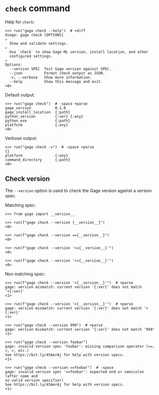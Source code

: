 # `check` command

Help for `check`:

    >>> run("gage check --help")  # +diff
    Usage: gage check [OPTIONS]
    ⤶
      Show and validate settings.
    ⤶
      Use `check` to show Gage ML version, install location, and other
      configured settings.
    ⤶
    Options:
      --version SPEC  Test Gage version against SPEC.
      --json          Format check output as JSON.
      -v, --verbose   Show more information.
      --help          Show this message and exit.
    <0>

Default output:

    >>> run("gage check")  # -space +parse
    gage_version           0.1.0
    gage_install_location  {:path}
    python_version         {:ver} {:any}
    python_exe             {:path}
    platform               {:any}
    <0>

Verbose output:

    >>> run("gage check -v")  # -space +parse
    {}
    platform               {:any}
    command_directory      {:path}
    <0>

## Check version

The `--version` option is used to check the Gage version against a
version spec.

Matching spec:

    >>> from gage import __version__

    >>> run(f"gage check --version {__version__}")
    <0>

    >>> run(f"gage check --version =={__version__}")
    <0>

    >>> run(f"gage check --version '<={__version__}'")
    <0>

    >>> run(f"gage check --version '>={__version__}'")
    <0>

Non matching spec:

    >>> run(f"gage check --version '<{__version__}'")  # +parse
    gage: version mismatch: current version '{:ver}' does not match '<{:ver}'
    <1>

    >>> run(f"gage check --version '>{__version__}'")  # +parse
    gage: version mismatch: current version '{:ver}' does not match '>{:ver}'
    <1>

    >>> run("gage check --version 999")  # +parse
    gage: version mismatch: current version '{:ver}' does not match '999'
    <1>

    >>> run("gage check --version foobar")
    gage: invalid version spec 'foobar': missing comparison operator (==, <, >, etc.)
    See https://bit.ly/45AerAj for help with version specs.
    <1>

    >>> run("gage check --version ==foobar")  # -space
    gage: invalid version spec '==foobar': expected end or semicolon (after name and
    no valid version specifier)
    See https://bit.ly/45AerAj for help with version specs.
    <1>
